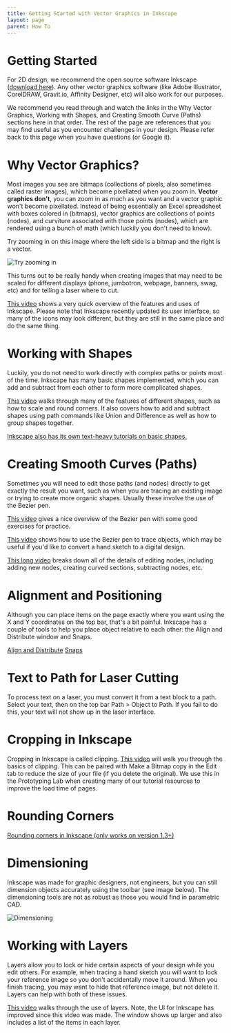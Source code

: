 ```yaml
---
title: Getting Started with Vector Graphics in Inkscape
layout: page
parent: How To
---
```


# Getting Started
For 2D design, we recommend the open source software Inkscape ([download here](https://inkscape.org/en/release/)). Any other vector graphics software (like Adobe Illustrator, CorelDRAW, Gravit.io, Affinity Designer, etc) will also work for our purposes.

We recommend you read through and watch the links in the Why Vector Graphics, Working with Shapes, and Creating Smooth Curve (Paths) sections here in that order. The rest of the page are references that you may find useful as you encounter challenges in your design. Please refer back to this page when you have questions (or Google it).

# Why Vector Graphics?
Most images you see are bitmaps (collections of pixels, also sometimes called raster images), which become pixellated when you zoom in. **Vector graphics don't**, you can zoom in as much as you want and a vector graphic won't become pixellated. Instead of being essentially an Excel spreadsheet with boxes colored in (bitmaps), vector graphics are collections of points (nodes), and curviture associated with those points (nodes), which are rendered using a bunch of math (which luckily you don't need to know).

Try zooming in on this image where the left side is a bitmap and the right is a vector.

![Try zooming in](/assets/how_to/rasterVsVector.svg)

This turns out to be really handy when creating images that may need to be scaled for different displays (phone, jumbotron, webpage, banners, swag, etc) and for telling a laser where to cut.

[This video](https://www.youtube.com/watch?v=pa6a7oz7vEE) shows a very quick overview of the features and uses of Inkscape. Please note that Inkscape recently updated its user interface, so many of the icons may look different, but they are still in the same place and do the same thing.

# Working with Shapes
Luckily, you do not need to work directly with complex paths or points most of the time. Inkscape has many basic shapes implemented, which you can add and subtract from each other to form more complicated shapes.

[This video](https://www.youtube.com/watch?v=2-EH-9GaUOs) walks through many of the features of different shapes, such as how to scale and round corners. It also covers how to add and subtract shapes using path commands like Union and Difference as well as how to group shapes together.

[Inkscape also has its own text-heavy tutorials on basic shapes.](https://inkscape.org/doc/tutorials/shapes/tutorial-shapes.html)

# Creating Smooth Curves (Paths)
Sometimes you will need to edit those paths (and nodes) directly to get exactly the result you want, such as when you are tracing an existing image or trying to create more organic shapes. Usually these involve the use of the Bezier pen.

[This video](https://www.youtube.com/watch?v=ABVLbqeZO6Q) gives a nice overview of the Bezier pen with some good exercises for practice.

[This video](https://www.youtube.com/watch?v=sagrkdmC_BI) shows how to use the Bezier pen to trace objects, which may be useful if you'd like to convert a hand sketch to a digital design. 

[This long video](https://www.youtube.com/watch?v=dVjJfx2oc5w) breaks down all of the details of editing nodes, including adding new nodes, creating curved sections, subtracting nodes, etc.

# Alignment and Positioning
Although you can place items on the page exactly where you want using the X and Y coordinates on the top bar, that's a bit painful. Inkscape has a couple of tools to help you place object relative to each other: the Align and Distribute window and Snaps.

[Align and Distribute](https://www.youtube.com/watch?v=MNgjZDkQW1w)
[Snaps](https://www.youtube.com/watch?v=tO8042mFRl8)

# Text to Path for Laser Cutting
To process text on a laser, you must convert it from a text block to a path. Select your text, then on the top bar Path > Object to Path. If you fail to do this, your text will not show up in the laser interface.

# Cropping in Inkscape
Cropping in Inkscape is called clipping. [This video](https://youtu.be/v-JxhF3D4No?t=10) will walk you through the basics of clipping. This can be paired with Make a Bitmap copy in the Edit tab to reduce the size of your file (if you delete the original). We use this in the Prototyping Lab when creating many of our tutorial resources to improve the load time of pages.

# Rounding Corners
[Rounding corners in Inkscape (only works on version 1.3+)](https://superuser.com/questions/640954/inkscape-rounding-corners-of-shapes)

# Dimensioning
Inkscape was made for graphic designers, not engineers, but you can still dimension objects accurately using the toolbar (see image below). The dimensioning tools are not as robust as those you would find in parametric CAD.

![Dimensioning](/assets/how_to/dimensioning.svg)

# Working with Layers
Layers allow you to lock or hide certain aspects of your design while you edit others. For example, when tracing a hand sketch you will want to lock your reference image so you don't accidentally move it around. When you finish tracing, you may want to hide that reference image, but not delete it. Layers can help with both of these issues.

[This video](https://www.youtube.com/watch?v=d2MO25zNYW8) walks through the use of layers. Note, the UI for Inkscape has improved since this video was made. The window shows up larger and also includes a list of the items in each layer.
